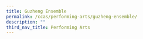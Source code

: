 ```yaml
---
title: Guzheng Ensemble
permalink: /ccas/performing-arts/guzheng-ensemble/
description: ""
third_nav_title: Performing Arts
---
```

